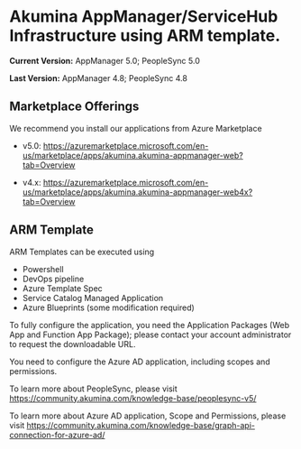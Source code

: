 # Akumina AppManager/ServiceHub Infrastructure using ARM template.

**Current Version:** AppManager 5.0; PeopleSync 5.0

**Last Version:** AppManager 4.8; PeopleSync 4.8

## Marketplace Offerings
We recommend you install our applications from Azure Marketplace

* v5.0: https://azuremarketplace.microsoft.com/en-us/marketplace/apps/akumina.akumina-appmanager-web?tab=Overview

* v4.x: https://azuremarketplace.microsoft.com/en-us/marketplace/apps/akumina.akumina-appmanager-web4x?tab=Overview

## ARM Template
ARM Templates can be executed using 
* Powershell
* DevOps pipeline
* Azure Template Spec
* Service Catalog Managed Application
* Azure Blueprints (some modification required)

To fully configure the application, you need the Application Packages (Web App and Function App Package); please contact your account administrator to request the downloadable URL.

You need to configure the Azure AD application, including scopes and permissions.

To learn more about PeopleSync, please visit https://community.akumina.com/knowledge-base/peoplesync-v5/ 

To learn more about Azure AD application, Scope and Permissions, please visit https://community.akumina.com/knowledge-base/graph-api-connection-for-azure-ad/
